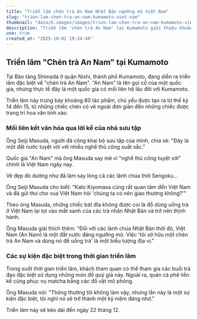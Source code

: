 ```yaml
---
title: "Triển lãm chén trà An Nam Nhật Bản ngưỡng mộ Việt Nam"
slug: "trien-lam-chen-tra-an-nam-kumamoto-viet-nam"
thumbnail: "data/6.images/images/trien-lam-chen-tra-an-nam-kumamoto-viet-nam.webp"
description: "Triển lãm 'chén trà An Nam' tại Kumamoto giới thiệu khoảng 80 tác phẩm từ thế kỷ 14-15, làm nổi bật mối quan hệ lịch sử và sự ngưỡng mộ của các lãnh chúa Nhật Bản đối với nghề thủ công Việt Nam."
use: true
created_at: "2025-10-02 19:34:48"
---
```


## Triển lãm "Chén trà An Nam" tại Kumamoto

Tại Bảo tàng Shimada ở quận Nishi, thành phố Kumamoto, đang diễn ra triển lãm đặc biệt về "chén trà An Nam". "An Nam" là tên gọi cổ của một quốc gia, nhưng thực tế đây là một quốc gia có mối liên hệ lâu đời với Kumamoto.

Triển lãm này trưng bày khoảng 80 tác phẩm, chủ yếu được tạo ra từ thế kỷ 14 đến 15, từ những chiếc chén có vẻ ngoài đơn giản đến những chiếc được trang trí hoa văn tinh xảo.

### Mối liên kết văn hóa qua lời kể của nhà sưu tập

Ông Seiji Masuda, người đã công khai bộ sưu tập của mình, chia sẻ: "Đây là một đất nước tuyệt vời với nhiều nghề thủ công xuất sắc."

Quốc gia "An Nam" mà ông Masuda say mê vì "nghề thủ công tuyệt vời" chính là Việt Nam ngày nay.

Vẻ đẹp đó dường như đã làm say lòng cả các lãnh chúa thời Sengoku...

Ông Seiji Masuda cho biết: "Kato Kiyomasa cũng rất quan tâm đến Việt Nam và đã gửi thư cho vua Việt Nam hỏi 'chúng ta có nên giao thương không?'"

Theo ông Masuda, những chiếc bát đĩa không được coi là đồ dùng uống trà ở Việt Nam lại lọt vào mắt xanh của các trà nhân Nhật Bản và trở nên thịnh hành.

Ông Masuda giải thích thêm: "Đối với các lãnh chúa Nhật Bản thời đó, Việt Nam (An Nam) là một đất nước đáng ngưỡng mộ. Việc 'tôi sở hữu một chén trà An Nam và dùng nó để uống trà' là một biểu tượng địa vị."

### Các sự kiện đặc biệt trong thời gian triển lãm

Trong suốt thời gian triển lãm, khách tham quan có thể tham gia các buổi trà đạo đặc biệt sử dụng những món đồ quý giá này. Ngoài ra, quán cà phê liền kề cũng phục vụ matcha bằng các đồ vật mô phỏng.

Ông Masuda nói: "Thông thường tôi không làm vậy, nhưng lần này là một sự kiện đặc biệt, tôi nghĩ nó sẽ trở thành một kỷ niệm đáng nhớ."

Triển lãm này sẽ kéo dài đến ngày 22 tháng 12.